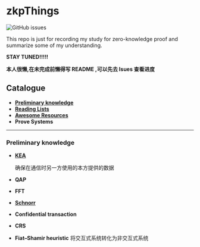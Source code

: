 # zkpThings

![GitHub issues](https://img.shields.io/github/issues/Whisker17/zkpThings)

This repo is just for recording my study for zero-knowledge proof and summarize some of my understanding.

**STAY TUNED!!!!!**

**本人很懒,在未完成前懒得写 README ,可以先去 Isues 查看进度**

## Catalogue

- [**Preliminary knowledge**](#Preliminary-knowledge)
- [**Reading Lists**](https://github.com/Whisker17/zkpThings/blob/master/Reading_Lists.md)
- [**Awesome Resources**](https://github.com/Whisker17/zkpThings/blob/master/Awesome_Resources.md)
- **Prove Systems**

------

### Preliminary knowledge

- [**KEA**](./src/KEA.md)

  确保在通信时另一方使用的本方提供的数据

- **QAP**

- **FFT**

- [**Schnorr**](https://github.com/Whisker17/zkpThings/issues/2)

- **Confidential transaction**

- **CRS**

- **Fiat–Shamir heuristic**
  将交互式系统转化为非交互式系统
